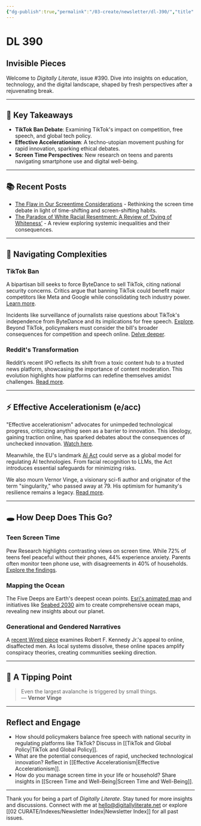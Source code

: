 ```yaml
---
{"dg-publish":true,"permalink":"/03-create/newsletter/dl-390/","title":"Invisible Pieces","tags":["tiktok","effective-accelerationism","screen-time","ai-regulation","digital-literacy"]}
---
```



# DL 390

## Invisible Pieces

Welcome to _Digitally Literate_, issue #390. Dive into insights on education, technology, and the digital landscape, shaped by fresh perspectives after a rejuvenating break.

---

## 🔖 Key Takeaways
- **TikTok Ban Debate**: Examining TikTok's impact on competition, free speech, and global tech policy.
- **Effective Accelerationism**: A techno-utopian movement pushing for rapid innovation, sparking ethical debates.
- **Screen Time Perspectives**: New research on teens and parents navigating smartphone use and digital well-being.

---

## 📚 Recent Posts
- [The Flaw in Our Screentime Considerations](https://wiobyrne.com/the-flaw-in-our-screentime-considerations/) - Rethinking the screen time debate in light of time-shifting and screen-shifting habits.
- [The Paradox of White Racial Resentment: A Review of ‘Dying of Whiteness’](https://wiobyrne.com/dying-of-whiteness/) - A review exploring systemic inequalities and their consequences.

---

## 🌉 Navigating Complexities

### TikTok Ban
A bipartisan bill seeks to force ByteDance to sell TikTok, citing national security concerns. Critics argue that banning TikTok could benefit major competitors like Meta and Google while consolidating tech industry power. [Learn more](https://www.nytimes.com/2024-03-13/technology/tiktok-ban-house-vote.html).

Incidents like surveillance of journalists raise questions about TikTok's independence from ByteDance and its implications for free speech. [Explore](https://www.aclu.org/press-releases/aclu-slams-house-for-latest-plan-to-ban-tiktok-and-stifle-free-speech). Beyond TikTok, policymakers must consider the bill's broader consequences for competition and speech online. [Delve deeper](https://www.defenseone.com/ideas/2024/03/should-governments-ban-tiktok-can-they/394936/).

### Reddit's Transformation
Reddit’s recent IPO reflects its shift from a toxic content hub to a trusted news platform, showcasing the importance of content moderation. This evolution highlights how platforms can redefine themselves amidst challenges. [Read more](https://www.nytimes.com/2024-03-21/technology/reddit-ipo-public-content-moderation.html).

---

## ⚡ Effective Accelerationism (e/acc)

"Effective accelerationism" advocates for unimpeded technological progress, criticizing anything seen as a barrier to innovation. This ideology, gaining traction online, has sparked debates about the consequences of unchecked innovation. [Watch here](https://www.youtube.com/watch?v=bjbSjSvG-Mo).

Meanwhile, the EU's landmark [AI Act](https://www.europarl.europa.eu/news/en/press-room/20240308IPR19015/artificial-intelligence-act-meps-adopt-landmark-law) could serve as a global model for regulating AI technologies. From facial recognition to LLMs, the Act introduces essential safeguards for minimizing risks.

We also mourn Vernor Vinge, a visionary sci-fi author and originator of the term "singularity," who passed away at 79. His optimism for humanity's resilience remains a legacy. [Read more](https://arstechnica.com/information-technology/2024/03/vernor-vinge-father-of-the-tech-singularity-has-died-at-age-79/).

---

## 🕳️ How Deep Does This Go?

### Teen Screen Time
Pew Research highlights contrasting views on screen time. While 72% of teens feel peaceful without their phones, 44% experience anxiety. Parents often monitor teen phone use, with disagreements in 40% of households. [Explore the findings](https://www.pewresearch.org/internet/2024-03-11/how-teens-and-parents-approach-screen-time/).

### Mapping the Ocean
The Five Deeps are Earth's deepest ocean points. [Esri's animated map](https://www.youtube.com/watch?v=tn4GJyuKBN8) and initiatives like [Seabed 2030](https://seabed2030.org/) aim to create comprehensive ocean maps, revealing new insights about our planet.

### Generational and Gendered Narratives
A [recent Wired piece](https://www.wired.com/story/robert-f-kennedy-jr-aaron-rodgers-male-vote/) examines Robert F. Kennedy Jr.'s appeal to online, disaffected men. As local systems dissolve, these online spaces amplify conspiracy theories, creating communities seeking direction.

---

## 🌋 A Tipping Point

> Even the largest avalanche is triggered by small things.  
> — **Vernor Vinge**

---

## Reflect and Engage
- How should policymakers balance free speech with national security in regulating platforms like TikTok? Discuss in [[TikTok and Global Policy\|TikTok and Global Policy]].
- What are the potential consequences of rapid, unchecked technological innovation? Reflect in [[Effective Accelerationism\|Effective Accelerationism]].
- How do you manage screen time in your life or household? Share insights in [[Screen Time and Well-Being\|Screen Time and Well-Being]].

---

Thank you for being a part of _Digitally Literate_. Stay tuned for more insights and discussions. Connect with me at hello@digitallyliterate.net or explore [[02 CURATE/Indexes/Newsletter Index\|Newsletter Index]] for all past issues.
